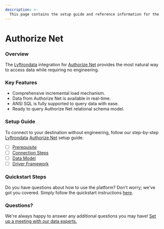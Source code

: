 ```yaml
---
description: >-
  This page contains the setup guide and reference information for the Authorize Net source connector.
---
```


# Authorize Net

### Overview

The [Lyftrondata](https://www.lyftrondata.com/) integration for [Authorize Net](None) provides the most natural way to access data while requiring no engineering.

### Key Features

* Comprehensive incremental load mechanism.
* Data from Authorize Net is available in real-time.&#x20;
* ANSI SQL is fully supported to query data with ease.
* Ready to query Authorize Net relational schema model.

### Setup Guide

To connect to your destination without engineering, follow our step-by-step [Lyftrondata](https://www.lyftrondata.com/)  [Authorize Net](None) setup guide.

* [ ] [Prerequisite](prerequisite.md)
* [ ] [Connection Steps](connection-steps.md)
* [ ] [Data Model](data-model/erd.md)
* [ ] [Driver Framework](driver-framework/)

### Quickstart Steps

Do you have questions about how to use the platform? Don't worry; we've got you covered. Simply follow the quickstart instructions [here](../README.md).

### Questions? <a href="#questions" id="questions"></a>

We're always happy to answer any additional questions you may have! [Set up a meeting with our data experts.](https://www.lyftrondata.com/book-a-meeting/)

